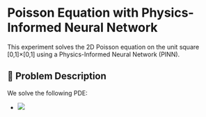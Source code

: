 # Poisson Equation with Physics-Informed Neural Network

This experiment solves the 2D Poisson equation on the unit square \[0,1\]×\[0,1\] using a Physics-Informed Neural Network (PINN).

## 📘 Problem Description

We solve the following PDE:

- <img src="https://latex.codecogs.com/gif.latex?O_t=\text { Onset event at time bin } t " /> 